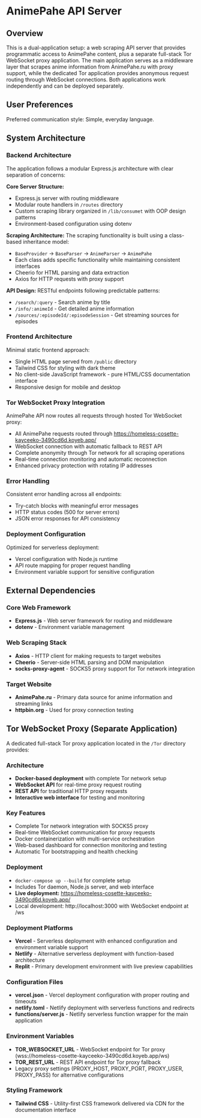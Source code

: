 # AnimePahe API Server

## Overview

This is a dual-application setup: a web scraping API server that provides programmatic access to AnimePahe content, plus a separate full-stack Tor WebSocket proxy application. The main application serves as a middleware layer that scrapes anime information from AnimePahe.ru with proxy support, while the dedicated Tor application provides anonymous request routing through WebSocket connections. Both applications work independently and can be deployed separately.

## User Preferences

Preferred communication style: Simple, everyday language.

## System Architecture

### Backend Architecture
The application follows a modular Express.js architecture with clear separation of concerns:

**Core Server Structure:**
- Express.js server with routing middleware
- Modular route handlers in `/routes` directory
- Custom scraping library organized in `/lib/consumet` with OOP design patterns
- Environment-based configuration using dotenv

**Scraping Architecture:**
The scraping functionality is built using a class-based inheritance model:
- `BaseProvider` → `BaseParser` → `AnimeParser` → `AnimePahe`
- Each class adds specific functionality while maintaining consistent interfaces
- Cheerio for HTML parsing and data extraction
- Axios for HTTP requests with proxy support

**API Design:**
RESTful endpoints following predictable patterns:
- `/search/:query` - Search anime by title
- `/info/:animeId` - Get detailed anime information
- `/sources/:episodeId/:episodeSession` - Get streaming sources for episodes

### Frontend Architecture
Minimal static frontend approach:
- Single HTML page served from `/public` directory
- Tailwind CSS for styling with dark theme
- No client-side JavaScript framework - pure HTML/CSS documentation interface
- Responsive design for mobile and desktop

### Tor WebSocket Proxy Integration
AnimePahe API now routes all requests through hosted Tor WebSocket proxy:
- All AnimePahe requests routed through https://homeless-cosette-kayceeko-3490cd6d.koyeb.app/
- WebSocket connection with automatic fallback to REST API
- Complete anonymity through Tor network for all scraping operations
- Real-time connection monitoring and automatic reconnection
- Enhanced privacy protection with rotating IP addresses

### Error Handling
Consistent error handling across all endpoints:
- Try-catch blocks with meaningful error messages
- HTTP status codes (500 for server errors)
- JSON error responses for API consistency

### Deployment Configuration
Optimized for serverless deployment:
- Vercel configuration with Node.js runtime
- API route mapping for proper request handling
- Environment variable support for sensitive configuration

## External Dependencies

### Core Web Framework
- **Express.js** - Web server framework for routing and middleware
- **dotenv** - Environment variable management

### Web Scraping Stack
- **Axios** - HTTP client for making requests to target websites
- **Cheerio** - Server-side HTML parsing and DOM manipulation
- **socks-proxy-agent** - SOCKS5 proxy support for Tor network integration

### Target Website
- **AnimePahe.ru** - Primary data source for anime information and streaming links
- **httpbin.org** - Used for proxy connection testing

## Tor WebSocket Proxy (Separate Application)

A dedicated full-stack Tor proxy application located in the `/Tor` directory provides:

### Architecture
- **Docker-based deployment** with complete Tor network setup
- **WebSocket API** for real-time proxy request routing
- **REST API** for traditional HTTP proxy requests
- **Interactive web interface** for testing and monitoring

### Key Features
- Complete Tor network integration with SOCKS5 proxy
- Real-time WebSocket communication for proxy requests
- Docker containerization with multi-service orchestration
- Web-based dashboard for connection monitoring and testing
- Automatic Tor bootstrapping and health checking

### Deployment
- `docker-compose up --build` for complete setup
- Includes Tor daemon, Node.js server, and web interface
- **Live deployment:** https://homeless-cosette-kayceeko-3490cd6d.koyeb.app/
- Local development: http://localhost:3000 with WebSocket endpoint at /ws

### Deployment Platforms
- **Vercel** - Serverless deployment with enhanced configuration and environment variable support
- **Netlify** - Alternative serverless deployment with function-based architecture
- **Replit** - Primary development environment with live preview capabilities

### Configuration Files
- **vercel.json** - Vercel deployment configuration with proper routing and timeouts
- **netlify.toml** - Netlify deployment with serverless functions and redirects
- **functions/server.js** - Netlify serverless function wrapper for the main application

### Environment Variables
- **TOR_WEBSOCKET_URL** - WebSocket endpoint for Tor proxy (wss://homeless-cosette-kayceeko-3490cd6d.koyeb.app/ws)
- **TOR_REST_URL** - REST API endpoint for Tor proxy fallback
- Legacy proxy settings (PROXY_HOST, PROXY_PORT, PROXY_USER, PROXY_PASS) for alternative configurations

### Styling Framework
- **Tailwind CSS** - Utility-first CSS framework delivered via CDN for the documentation interface